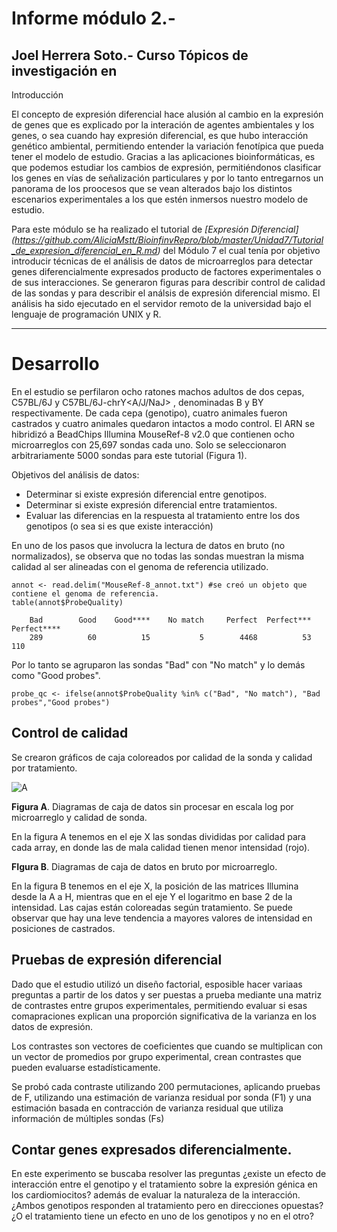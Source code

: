 # Informe módulo 2.- 

Joel Herrera Soto.- Curso Tópicos de investigación en 
---------------------------------------------
Introducción

El concepto de expresión diferencial hace alusión al cambio en la expresión de genes que es explicado por la interación de agentes ambientales y los genes, o sea cuando hay expresión diferencial, es que hubo interacción genético ambiental, permitiendo entender la variación fenotípica que pueda tener el modelo de estudio. Gracias a las aplicaciones bioinformáticas, es que podemos estudiar los cambios de expresión, permitiéndonos clasificar los genes en vías de señalización particulares y por lo tanto entregarnos un panorama de los proocesos que se vean alterados bajo los distintos escenarios experimentales a los que estén inmersos nuestro modelo de estudio.

Para este módulo se ha realizado el tutorial de *[Expresión Diferencial] (https://github.com/AliciaMstt/BioinfinvRepro/blob/master/Unidad7/Tutorial_de_expresion_diferencial_en_R.md)* del Módulo 7 el cual tenía por objetivo introducir técnicas de el análisis de datos de microarreglos para detectar genes diferencialmente expresados producto de factores experimentales o de sus interacciones. Se generaron figuras para describir control de calidad de las sondas y para describir el análsis de expresión diferencial mismo. El análisis ha sido ejecutado en el servidor remoto de la universidad bajo el lenguaje de programación UNIX y R.  

----------------------------------------------------
# Desarrollo

En el estudio se perfilaron ocho ratones machos adultos de dos cepas, C57BL/6J y C57BL/6J-chrY<A/J/NaJ> , denominadas B y BY respectivamente. De cada cepa (genotipo), cuatro animales fueron castrados y cuatro animales quedaron intactos a modo control. El ARN se hibridizó a BeadChips Illumina MouseRef-8 v2.0 que contienen ocho microarreglos con 25,697 sondas cada uno. Solo se seleccionaron arbitrariamente 5000 sondas para este tutorial (Figura 1).

Objetivos del análisis de datos:

- Determinar si existe expresión diferencial entre genotipos.
- Determinar si existe expresión diferencial entre tratamientos.
- Evaluar las diferencias en la respuesta al tratamiento entre los dos genotipos (o sea si es que existe interacción)

En uno de los pasos que involucra la lectura de datos en bruto (no normalizados), se observa que no todas las sondas muestran la misma calidad al ser alineadas con el genoma de referencia utilizado.

```
annot <- read.delim("MouseRef-8_annot.txt") #se creó un objeto que contiene el genoma de referencia.
table(annot$ProbeQuality)
```

        Bad        Good    Good****    No match     Perfect  Perfect*** Perfect**** 
        289          60          15           5        4468          53         110 

Por lo tanto se agruparon las sondas "Bad" con "No match" y lo demás como "Good probes".

```probe_qc <- ifelse(annot$ProbeQuality %in% c("Bad", "No match"), "Bad probes","Good probes")```

## Control de calidad

Se crearon gráficos de caja coloreados por calidad de la sonda y calidad por tratamiento. 

![A](A.png)

**Figura A**. Diagramas de caja de datos sin procesar en escala log por microarreglo y calidad de sonda. 

En la figura A tenemos en el eje X las sondas divididas por calidad para cada array, en donde las de mala calidad tienen menor intensidad (rojo).

**FIgura B**. Diagramas de caja de datos en bruto por microarreglo.

En la figura B tenemos en el eje X, la posición de las matrices Illumina desde la A a H, mientras que en el eje Y el logaritmo en base 2 de la intensidad.  Las cajas están coloreadas según tratamiento. Se puede observar que hay una leve tendencia a mayores valores de intensidad en posiciones de castrados.

## Pruebas de expresión diferencial

Dado que el estudio utilizó un diseño factorial, esposible hacer variaas preguntas a partir de los datos y ser puestas a prueba mediante una matriz de contrastes entre grupos experimentales, permitiendo evaluar si esas comapraciones explican una proporción significativa de la varianza en los datos de expresión.

Los contrastes son vectores de coeficientes que cuando se multiplican con un vector de promedios por grupo experimental, crean contrastes que pueden evaluarse estadísticamente.

Se probó cada contraste utilizando 200 permutaciones, aplicando pruebas de F, utilizando una estimación de varianza residual por sonda (F1) y una estimación basada en contracción de varianza residual que utiliza información de múltiples sondas (Fs) 

## Contar genes expresados diferencialmente.

En este experimento se buscaba resolver las preguntas ¿existe un efecto de interacción entre el genotipo y el tratamiento sobre la expresión génica en los cardiomiocitos? además de evaluar la naturaleza de la interacción. ¿Ambos genotipos responden al tratamiento pero en direcciones opuestas? ¿O el tratamiento tiene un efecto en uno de los genotipos y no en el otro? 
